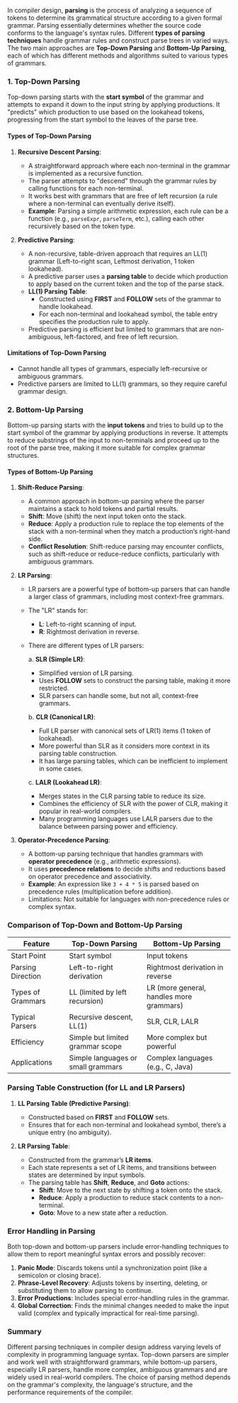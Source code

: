 In compiler design, **parsing** is the process of analyzing a sequence of tokens to determine its grammatical structure according to a given formal grammar. Parsing essentially determines whether the source code conforms to the language's syntax rules. Different **types of parsing techniques** handle grammar rules and construct parse trees in varied ways. The two main approaches are **Top-Down Parsing** and **Bottom-Up Parsing**, each of which has different methods and algorithms suited to various types of grammars.

### 1. Top-Down Parsing

Top-down parsing starts with the **start symbol** of the grammar and attempts to expand it down to the input string by applying productions. It "predicts" which production to use based on the lookahead tokens, progressing from the start symbol to the leaves of the parse tree.

#### Types of Top-Down Parsing

1. **Recursive Descent Parsing**:
   - A straightforward approach where each non-terminal in the grammar is implemented as a recursive function.
   - The parser attempts to "descend" through the grammar rules by calling functions for each non-terminal.
   - It works best with grammars that are free of left recursion (a rule where a non-terminal can eventually derive itself).
   - **Example**: Parsing a simple arithmetic expression, each rule can be a function (e.g., `parseExpr`, `parseTerm`, etc.), calling each other recursively based on the token type.

2. **Predictive Parsing**:
   - A non-recursive, table-driven approach that requires an LL(1) grammar (Left-to-right scan, Leftmost derivation, 1 token lookahead).
   - A predictive parser uses a **parsing table** to decide which production to apply based on the current token and the top of the parse stack.
   - **LL(1) Parsing Table**:
     - Constructed using **FIRST** and **FOLLOW** sets of the grammar to handle lookahead.
     - For each non-terminal and lookahead symbol, the table entry specifies the production rule to apply.
   - Predictive parsing is efficient but limited to grammars that are non-ambiguous, left-factored, and free of left recursion.

#### Limitations of Top-Down Parsing
   - Cannot handle all types of grammars, especially left-recursive or ambiguous grammars.
   - Predictive parsers are limited to LL(1) grammars, so they require careful grammar design.

### 2. Bottom-Up Parsing

Bottom-up parsing starts with the **input tokens** and tries to build up to the start symbol of the grammar by applying productions in reverse. It attempts to reduce substrings of the input to non-terminals and proceed up to the root of the parse tree, making it more suitable for complex grammar structures.

#### Types of Bottom-Up Parsing

1. **Shift-Reduce Parsing**:
   - A common approach in bottom-up parsing where the parser maintains a stack to hold tokens and partial results.
   - **Shift**: Move (shift) the next input token onto the stack.
   - **Reduce**: Apply a production rule to replace the top elements of the stack with a non-terminal when they match a production’s right-hand side.
   - **Conflict Resolution**: Shift-reduce parsing may encounter conflicts, such as shift-reduce or reduce-reduce conflicts, particularly with ambiguous grammars.

2. **LR Parsing**:
   - LR parsers are a powerful type of bottom-up parsers that can handle a larger class of grammars, including most context-free grammars.
   - The "LR" stands for:
     - **L**: Left-to-right scanning of input.
     - **R**: Rightmost derivation in reverse.
   - There are different types of LR parsers:

     a. **SLR (Simple LR)**:
        - Simplified version of LR parsing.
        - Uses **FOLLOW** sets to construct the parsing table, making it more restricted.
        - SLR parsers can handle some, but not all, context-free grammars.

     b. **CLR (Canonical LR)**:
        - Full LR parser with canonical sets of LR(1) items (1 token of lookahead).
        - More powerful than SLR as it considers more context in its parsing table construction.
        - It has large parsing tables, which can be inefficient to implement in some cases.

     c. **LALR (Lookahead LR)**:
        - Merges states in the CLR parsing table to reduce its size.
        - Combines the efficiency of SLR with the power of CLR, making it popular in real-world compilers.
        - Many programming languages use LALR parsers due to the balance between parsing power and efficiency.

3. **Operator-Precedence Parsing**:
   - A bottom-up parsing technique that handles grammars with **operator precedence** (e.g., arithmetic expressions).
   - It uses **precedence relations** to decide shifts and reductions based on operator precedence and associativity.
   - **Example**: An expression like `3 + 4 * 5` is parsed based on precedence rules (multiplication before addition).
   - Limitations: Not suitable for languages with non-precedence rules or complex syntax.

### Comparison of Top-Down and Bottom-Up Parsing

| Feature                 | Top-Down Parsing                | Bottom-Up Parsing                |
|-------------------------|---------------------------------|----------------------------------|
| Start Point             | Start symbol                    | Input tokens                     |
| Parsing Direction       | Left-to-right derivation        | Rightmost derivation in reverse  |
| Types of Grammars       | LL (limited by left recursion)  | LR (more general, handles more grammars) |
| Typical Parsers         | Recursive descent, LL(1)       | SLR, CLR, LALR                   |
| Efficiency              | Simple but limited grammar scope| More complex but powerful         |
| Applications            | Simple languages or small grammars | Complex languages (e.g., C, Java) |

### Parsing Table Construction (for LL and LR Parsers)

1. **LL Parsing Table (Predictive Parsing)**:
   - Constructed based on **FIRST** and **FOLLOW** sets.
   - Ensures that for each non-terminal and lookahead symbol, there’s a unique entry (no ambiguity).

2. **LR Parsing Table**:
   - Constructed from the grammar’s **LR items**.
   - Each state represents a set of LR items, and transitions between states are determined by input symbols.
   - The parsing table has **Shift**, **Reduce**, and **Goto** actions:
     - **Shift**: Move to the next state by shifting a token onto the stack.
     - **Reduce**: Apply a production to reduce stack contents to a non-terminal.
     - **Goto**: Move to a new state after a reduction.

### Error Handling in Parsing

Both top-down and bottom-up parsers include error-handling techniques to allow them to report meaningful syntax errors and possibly recover:

1. **Panic Mode**: Discards tokens until a synchronization point (like a semicolon or closing brace).
2. **Phrase-Level Recovery**: Adjusts tokens by inserting, deleting, or substituting them to allow parsing to continue.
3. **Error Productions**: Includes special error-handling rules in the grammar.
4. **Global Correction**: Finds the minimal changes needed to make the input valid (complex and typically impractical for real-time parsing).

### Summary

Different parsing techniques in compiler design address varying levels of complexity in programming language syntax. Top-down parsers are simpler and work well with straightforward grammars, while bottom-up parsers, especially LR parsers, handle more complex, ambiguous grammars and are widely used in real-world compilers. The choice of parsing method depends on the grammar's complexity, the language's structure, and the performance requirements of the compiler.
